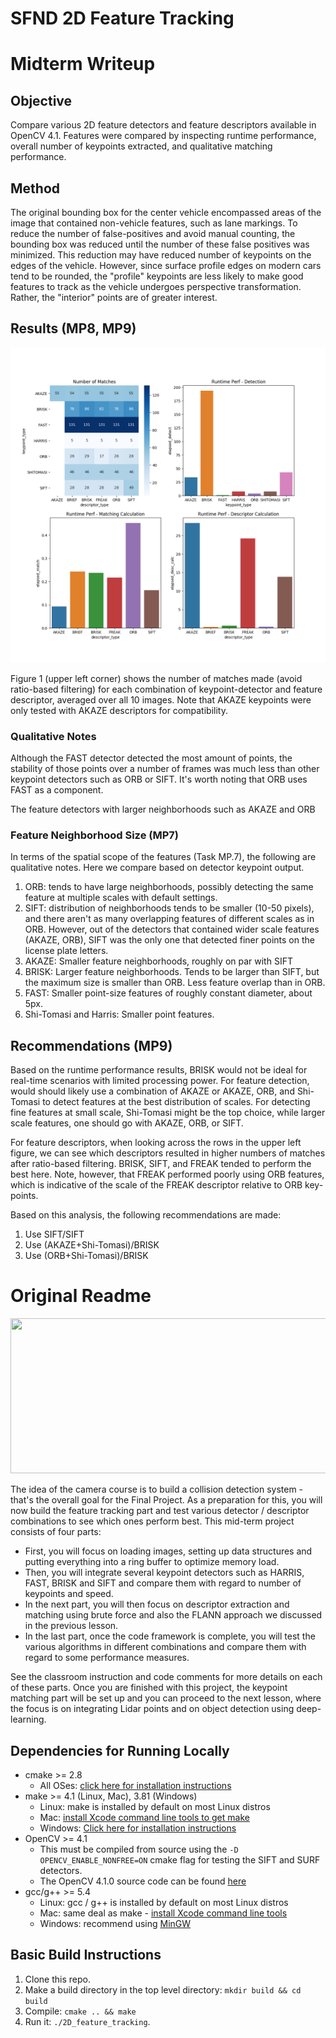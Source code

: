 # SFND 2D Feature Tracking

# Midterm Writeup

## Objective
Compare various 2D feature detectors and feature descriptors available in OpenCV 4.1. Features were compared 
by inspecting runtime performance, overall number of keypoints extracted, and qualitative matching performance.

## Method
The original bounding box for the center vehicle encompassed areas of the image that contained non-vehicle 
features, such as lane markings. To reduce the number of false-positives and avoid manual counting, the bounding box was reduced until the number 
of these false positives was minimized. This reduction may have reduced number of keypoints on the edges of the vehicle.
However, since surface profile edges on modern cars tend to be rounded, the "profile" keypoints are less likely to make good 
features to track as the vehicle undergoes perspective transformation. Rather, the "interior" points are of greater interest.

## Results (MP8, MP9)
![figure1](2d_feature_performance.png)

Figure 1 (upper left corner) shows the number of matches made (avoid ratio-based filtering) for each combination
of keypoint-detector and feature descriptor, averaged over all 10 images. Note that AKAZE keypoints were only tested with AKAZE descriptors for 
compatibility.  

### Qualitative Notes

Although the FAST detector detected the most amount of points, the stability of those points over a number of 
frames was much less than other keypoint detectors such as ORB or SIFT. It's worth noting 
that ORB uses FAST as a component.

The feature detectors with larger neighborhoods such as AKAZE and ORB 

### Feature Neighborhood Size (MP7)
In terms of the spatial scope of the features (Task MP.7), the following are qualitative notes. Here we compare 
based on detector keypoint output.
1. ORB: tends to have large neighborhoods, possibly detecting the same feature at multiple scales with default settings.
2. SIFT: distribution of neighborhoods tends to be smaller (10-50 pixels), and there aren't as many overlapping 
features of different scales as in ORB. However, out of the detectors that contained wider scale features (AKAZE, ORB), SIFT
was the only one that detected finer points on the license plate letters. 
3. AKAZE: Smaller feature neighborhoods, roughly on par with SIFT
4. BRISK: Larger feature neighborhoods. Tends to be larger than SIFT, but the maximum size is smaller than ORB. Less
feature overlap than in ORB.
5. FAST: Smaller point-size features of roughly constant diameter, about 5px.
3. Shi-Tomasi and Harris: Smaller point features.

## Recommendations (MP9)

Based on the runtime performance results, BRISK would not be ideal for real-time scenarios with limited processing power. 
For feature detection, would should likely use a combination of AKAZE or AKAZE, ORB, and Shi-Tomasi to detect features 
at the best distribution of scales. For detecting fine features at small scale, Shi-Tomasi might be the top choice, while larger
scale features, one should go with AKAZE, ORB, or SIFT.

For feature descriptors, when looking across the rows in the upper left figure, we can see which descriptors resulted
in higher numbers of matches after ratio-based filtering. BRISK, SIFT, and FREAK tended to perform the best here. Note, however,
that FREAK performed poorly using ORB features, which is indicative of the scale of the FREAK descriptor relative to ORB 
key-points.  

Based on this analysis, the following recommendations are made:

1. Use SIFT/SIFT
2. Use (AKAZE+Shi-Tomasi)/BRISK
3. Use (ORB+Shi-Tomasi)/BRISK

# Original Readme


<img src="images/keypoints.png" width="820" height="248" />

The idea of the camera course is to build a collision detection system - that's the overall goal for the Final Project. As a preparation for this, you will now build the feature tracking part and test various detector / descriptor combinations to see which ones perform best. This mid-term project consists of four parts:

* First, you will focus on loading images, setting up data structures and putting everything into a ring buffer to optimize memory load. 
* Then, you will integrate several keypoint detectors such as HARRIS, FAST, BRISK and SIFT and compare them with regard to number of keypoints and speed. 
* In the next part, you will then focus on descriptor extraction and matching using brute force and also the FLANN approach we discussed in the previous lesson. 
* In the last part, once the code framework is complete, you will test the various algorithms in different combinations and compare them with regard to some performance measures. 

See the classroom instruction and code comments for more details on each of these parts. Once you are finished with this project, the keypoint matching part will be set up and you can proceed to the next lesson, where the focus is on integrating Lidar points and on object detection using deep-learning. 

## Dependencies for Running Locally
* cmake >= 2.8
  * All OSes: [click here for installation instructions](https://cmake.org/install/)
* make >= 4.1 (Linux, Mac), 3.81 (Windows)
  * Linux: make is installed by default on most Linux distros
  * Mac: [install Xcode command line tools to get make](https://developer.apple.com/xcode/features/)
  * Windows: [Click here for installation instructions](http://gnuwin32.sourceforge.net/packages/make.htm)
* OpenCV >= 4.1
  * This must be compiled from source using the `-D OPENCV_ENABLE_NONFREE=ON` cmake flag for testing the SIFT and SURF detectors.
  * The OpenCV 4.1.0 source code can be found [here](https://github.com/opencv/opencv/tree/4.1.0)
* gcc/g++ >= 5.4
  * Linux: gcc / g++ is installed by default on most Linux distros
  * Mac: same deal as make - [install Xcode command line tools](https://developer.apple.com/xcode/features/)
  * Windows: recommend using [MinGW](http://www.mingw.org/)

## Basic Build Instructions

1. Clone this repo.
2. Make a build directory in the top level directory: `mkdir build && cd build`
3. Compile: `cmake .. && make`
4. Run it: `./2D_feature_tracking`.